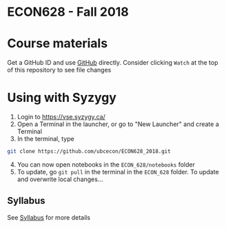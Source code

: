 # ECON628 - Fall 2018

# Course materials
Get a GitHub ID and use [GitHub](https://github.com/econtoolkit/tutorials/blob/master/github.md) directly. Consider clicking `Watch` at the top of this repository to see file changes

# Using with  Syzygy
1.  Login to https://vse.syzygy.ca/
2. Open a Terminal in the launcher, or go to "New Launcher" and create a Terminal
3. In the terminal, type 
```bash
git clone https://github.com/ubcecon/ECON628_2018.git
```
4. You can now open notebooks in the `ECON_628/notebooks` folder
5. To update, go `git pull` in the terminal in the `ECON_628` folder.  To update and overwrite local changes...

## Syllabus
See [Syllabus](syllabus.md) for more details
